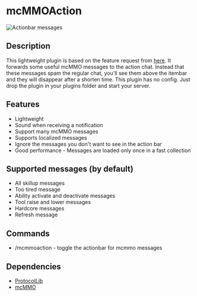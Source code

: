 # mcMMOAction

![Actionbar messages](https://i.imgur.com/QYvRTRA.png)

## Description

This lightweight plugin is based on the feature request from [here](https://github.com/mcMMO-Dev/mcMMO/issues/2659).
It forwards some useful mcMMO messages to the action chat. Instead that these messages spam the regular chat,
you'll see them above the itembar and they will disappear after a shorten time. This plugin has no config. Just drop
the plugin in your plugins folder and start your server.

## Features

* Lightweight
* Sound when receiving a notification
* Support many mcMMO messages
* Supports localized messages
* Ignore the messages you don't want to see in the action bar
* Good performance - Messages are loaded only once in a fast collection

## Supported messages (by default)

* All skillup messages
* Too tired message
* Ability activate and deactivate messages
* Tool raise and lower messages
* Hardcore messages
* Refresh message

## Commands

* /mcmmoaction - toggle the actionbar for mcmmo messages

## Dependencies

* [ProtocolLib](https://dev.bukkit.org/bukkit-plugins/protocollib)
* [mcMMO](https://dev.bukkit.org/bukkit-plugins/mcmmo)

